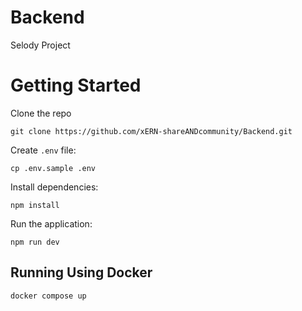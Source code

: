 # Backend

Selody Project

# Getting Started

Clone the repo

```
git clone https://github.com/xERN-shareANDcommunity/Backend.git
```

Create `.env` file:
```
cp .env.sample .env
```

Install dependencies:

```
npm install
```

Run the application:

```
npm run dev
```

## Running Using Docker
```
docker compose up
```
